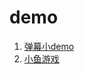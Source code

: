 # demo


1. [弹幕小demo](https://htmlpreview.github.io/?https://github.com/Wanghan0/demo/blob/master/danmu/danmu.html)
2. [小鱼游戏](https://htmlpreview.github.io/?https://github.com/Wanghan0/demo/blob/master/fish/fish.html)